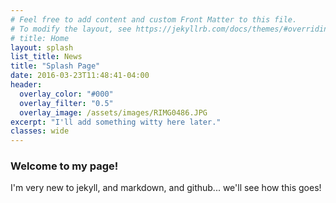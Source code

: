 ```yaml
---
# Feel free to add content and custom Front Matter to this file.
# To modify the layout, see https://jekyllrb.com/docs/themes/#overriding-theme-defaults
# title: Home
layout: splash
list_title: News
title: "Splash Page"
date: 2016-03-23T11:48:41-04:00
header:
  overlay_color: "#000"
  overlay_filter: "0.5"
  overlay_image: /assets/images/RIMG0486.JPG
excerpt: "I'll add something witty here later."
classes: wide
---
```


### Welcome to my page!

I'm very new to jekyll, and markdown, and github... we'll see how this goes!
